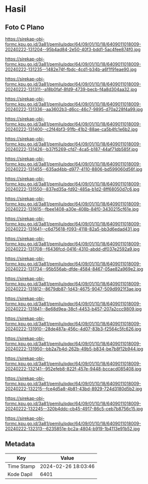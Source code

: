 # Hasil

## Foto C Plano

https://sirekap-obj-formc.kpu.go.id/3a81/pemilu/pdpr/64/09/01/10/18/6409011018009-20240222-131204--95b4ad84-2e50-40f3-bdd1-5ac4fee874f0.jpg

https://sirekap-obj-formc.kpu.go.id/3a81/pemilu/pdpr/64/09/01/10/18/6409011018009-20240222-131235--1482e74f-fbdc-4cd1-b34b-a6f1f91eae90.jpg

https://sirekap-obj-formc.kpu.go.id/3a81/pemilu/pdpr/64/09/01/10/18/6409011018009-20240222-131311--a18b0faf-8fd9-4739-becb-f4a8d304aa32.jpg

https://sirekap-obj-formc.kpu.go.id/3a81/pemilu/pdpr/64/09/01/10/18/6409011018009-20240222-131336--aa3602b3-d6cc-46c7-9895-d70a228f4a99.jpg

https://sirekap-obj-formc.kpu.go.id/3a81/pemilu/pdpr/64/09/01/10/18/6409011018009-20240222-131400--c2f44bf3-91fb-41b2-88ae-ca5b4fc1e6b2.jpg

https://sirekap-obj-formc.kpu.go.id/3a81/pemilu/pdpr/64/09/01/10/18/6409011018009-20240222-131426--b37f5269-cfd7-4ca5-b187-44af71db585f.jpg

https://sirekap-obj-formc.kpu.go.id/3a81/pemilu/pdpr/64/09/01/10/18/6409011018009-20240222-131455--635ad4bb-d977-4110-8806-bd599060d56f.jpg

https://sirekap-obj-formc.kpu.go.id/3a81/pemilu/pdpr/64/09/01/10/18/6409011018009-20240222-131550--837ed35a-fd92-485a-b1d2-8ff68050d7c6.jpg

https://sirekap-obj-formc.kpu.go.id/3a81/pemilu/pdpr/64/09/01/10/18/6409011018009-20240222-131615--fbee1408-a30e-408b-84f0-3430215cf61e.jpg

https://sirekap-obj-formc.kpu.go.id/3a81/pemilu/pdpr/64/09/01/10/18/6409011018009-20240222-131641--c6d75618-f093-4118-82a5-bb3d6edad431.jpg

https://sirekap-obj-formc.kpu.go.id/3a81/pemilu/pdpr/64/09/01/10/18/6409011018009-20240222-131708--f6436fcd-0416-4310-abdd-df037e2592a9.jpg

https://sirekap-obj-formc.kpu.go.id/3a81/pemilu/pdpr/64/09/01/10/18/6409011018009-20240222-131734--95b556ab-dfde-4584-8467-05ae82a969e2.jpg

https://sirekap-obj-formc.kpu.go.id/3a81/pemilu/pdpr/64/09/01/10/18/6409011018009-20240222-131812--8679db87-1d43-4675-9047-509d9921f3ae.jpg

https://sirekap-obj-formc.kpu.go.id/3a81/pemilu/pdpr/64/09/01/10/18/6409011018009-20240222-131841--8e68d9ea-38cf-4453-b457-207a2ccc9809.jpg

https://sirekap-obj-formc.kpu.go.id/3a81/pemilu/pdpr/64/09/01/10/18/6409011018009-20240222-131910--28de487a-456c-4d07-83b3-f2564c5fc626.jpg

https://sirekap-obj-formc.kpu.go.id/3a81/pemilu/pdpr/64/09/01/10/18/6409011018009-20240222-131950--bb2a7b4d-262b-49b5-b834-be7b8f12b944.jpg

https://sirekap-obj-formc.kpu.go.id/3a81/pemilu/pdpr/64/09/01/10/18/6409011018009-20240222-132141--952efeb8-822f-457e-9448-bccacd085408.jpg

https://sirekap-obj-formc.kpu.go.id/3a81/pemilu/pdpr/64/09/01/10/18/6409011018009-20240222-132215--fce4d5a8-4b81-43bd-8929-724d3180d5b2.jpg

https://sirekap-obj-formc.kpu.go.id/3a81/pemilu/pdpr/64/09/01/10/18/6409011018009-20240222-132245--320b4ddc-cb45-4917-86c5-ceb7b8756c15.jpg

https://sirekap-obj-formc.kpu.go.id/3a81/pemilu/pdpr/64/09/01/10/18/6409011018009-20240222-132313--6235851e-bc2a-4804-b919-1b4113e91b52.jpg


## Metadata

| Key        | Value               |
| ---------- | ------------------- |
| Time Stamp | 2024-02-26 18:03:46 |
| Kode Dapil | 6401                |



